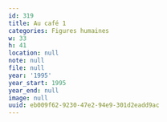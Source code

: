```yaml
---
id: 319
title: Au café 1
categories: Figures humaines
w: 33
h: 41
location: null
note: null
file: null
year: '1995'
year_start: 1995
year_end: null
image: null
uuid: eb009f62-9230-47e2-94e9-301d2eadd9ac
---
```


